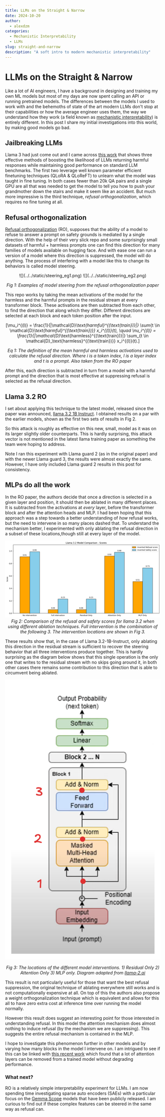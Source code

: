 ```yaml
---
title: LLMs on the Straight & Narrow
date: 2024-10-20
author:
  - alexdzm
categories:
  - Mechanistic Interpretability
  - LLMs
slug: straight-and-narrow
description: "A soft intro to modern mechanistic interpretability"
---
```


# LLMs on the Straight & Narrow
Like a lot of AI engineers, I have a background in designing and training my own ML models but most of my days are now spent calling an API or running pretrained models. The differences between the models I used to work with and the behemoths of state of the art modern LLMs don't stop at their capabilities or how the average engineer uses them, the way we understand how they work (a field known as [mechanistic interpretability](https://www.neelnanda.io/mechanistic-interpretability/getting-started)) is entirely different. In this post I share my initial investigations into this world, by making good models go bad.

## Jailbreaking LLMs

Llama 3 had just come out and I came across [this work](https://arxiv.org/pdf/2407.01376v1) that shows three effective methods of boosting the likelihood of LLMs returning harmful responses while maintaining good performance on standard LLM benchmarks. The first two leverage well known parameter efficient finetuning techniques (QLoRA & QLoReFT) to unlearn what the model was taught in fine tuning. In both cases fewer than 20k QA pairs and a single GPU are all that was needed to get the model to tell you how to push your grandmother down the stairs and make it seem like an accident. But much more impressive is the third technique, *refusal orthogonalization*, which requires no fine tuning at all.
 
## Refusal orthogonalization 

[Refusal orthogonalization](https://arxiv.org/abs/2406.11717) (RO), supposes that the ability of a model to refuse to answer a prompt on safety grounds is mediated by a single direction. With the help of their very slick repo and some surprisingly small datasets of harmful + harmless prompts one can find this direction for many families of models available on hugging face. And with ease one can run a version of a model where this direction is suppressed, the model will do anything. The process of interfering with a model like this to change its behaviors is called model steering.

<center>
![](../../static/steering_eg1.png)
![](../../static/steering_eg2.png)

*Fig 1: Examples of model steering from the refusal orthogonalization paper*

</center>

This repo works by taking the mean activations of the model for the harmless and the harmful prompts in the residual stream at every transformer block. These activations are then subtracted from each other, to find the direction that along which they differ. Different directions are selected at each block and each token position after the input.

<center>

\[\mu_i^{(l)} = \frac{1}{|\mathcal{D}_\text{harmful}^{(\text{train})}|} \sum_{t \in \mathcal{D}_\text{harmful}^{(\text{train})}} x_i^{(l)}(t), \quad \nu_i^{(l)} = \frac{1}{|\mathcal{D}_\text{harmless}^{(\text{train})}|} \sum_{t \in \mathcal{D}_\text{harmless}^{(\text{train})}} x_i^{(l)}(t).\]

*Eq 1: The definition of the mean harmful and harmless activations used to calculate the refusal direction. Where $i$ is a token index, $l$ is a layer index and $t$ is a prompt. Also taken from the RO paper*
</center>


After this, each direction is subtracted in turn from a model with a harmful prompt and the direction that is most effective at suppressing refusal is selected as the refusal direction.

## Llama 3.2 RO

I set about applying this technique to the latest model, released since the paper was announced, [llama 3.2 1B Instruct](https://huggingface.co/meta-llama/Llama-3.2-1B-Instruct). I obtained results on a par with the earlier models, shown as the first two sets of results in Fig 2. 

So this attack is roughly as effective on this new, small, model as it was on its larger slightly older counterparts. This is hardly surprising, this attack vector is not mentioned in the latest llama training paper as something the team were hoping to address.

Note I ran this experiment with Llama guard 2 (as in the original paper) and with the newer Llama guard 3, the results were almost exactly the same. However, I have only included Llama guard 2 results in this post for consistency. 

## MLPs do all the work

In the RO paper, the authors decide that once a direction is selected in a given layer and position, it should then be ablated in many different places. It is subtracted from the activations at *every* layer, before the transformer block and after the attention heads and MLP. I had been hoping that this approach was a step towards a better understanding of *how* refusal works, but the need to intervene in so many places dashed that. To understand the mechanism better, I experimented with only ablating the refusal direction in a subset of these locations,though still at every layer of the model.
<center>

![Comparison of ablation strategies](../../static/llama_intervention_plot.png)
*Fig 2: Comparison of the refusal and safety scores for llama 3.2 when using different ablation techniques. Full intervention is the combination of the following 3. The intervention locations are shown in Fig 3.*
</center>

These results show that, in the case of Llama 3.2-1B-Instruct, only ablating this direction in the residual stream is sufficient to recover the steering behavior that all three interventions produce together. This is hardly surprising as the diagram below shows that this single operation is the only one that writes to the residual stream with no skips going around it, in both other cases there remains some contribution to this direction that is able to circumvent being ablated.
<center>

![Llama diagram](../../static/llama_diagram.png)

*Fig 3: The locations of the different model interventions. 1) Residual Only 2) Attention Only 3) MLP only. Diagram adapted from [llama-2.ai](https://llama-2.ai/llama-2-explained/)*

</center>
This result is not particularly useful for those that want the best refusal suppression, the original technique of ablating everywhere still works and is not computationally expensive at all. On top of this the authors also propose a weight orthogonalization technique which is equivalent and allows for this all to have zero extra cost at inference time over running the model normally.

However this result does suggest an interesting point for those interested in understanding refusal. In this model the attention mechanism does almost nothing to induce refusal (by the mechanism we are suppressing). This suggests  the entire refusal mechanism is contained in the MLP.

I hope to investigate this phenomenon further in other models and by varying how many blocks in the model I intervene on. I am intrigued to see if this can be linked with [this recent work](https://arxiv.org/abs/2406.15786) which found that a lot of attention layers can be removed from a trained model without degrading performance.

### What next?

RO is a relatively simple interpretability experiment for LLMs. I am now spending time investigating sparse auto encoders (SAEs) with a particular focus on the [Gemma Scope](https://ai.google.dev/gemma/docs/gemma_scope) models that have been publicly released. I am curious to find out if these complex features can be steered in the same way as refusal can.